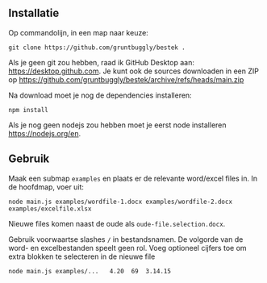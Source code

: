 ## Installatie
Op commandolijn, in een map naar keuze:
```
git clone https://github.com/gruntbuggly/bestek .
```
Als je geen git zou hebben, raad ik GitHub Desktop aan: https://desktop.github.com.
Je kunt ook de sources downloaden in een ZIP op https://github.com/gruntbuggly/bestek/archive/refs/heads/main.zip

Na download moet je nog de dependencies installeren:
```
npm install
```

Als je nog geen nodejs zou hebben moet je eerst node installeren https://nodejs.org/en.


## Gebruik
Maak een submap `examples` en plaats er de relevante word/excel files in.
In de hoofdmap, voer uit:
```
node main.js examples/wordfile-1.docx examples/wordfile-2.docx examples/excelfile.xlsx
```
Nieuwe files komen naast de oude als `oude-file.selection.docx`.

Gebruik voorwaartse slashes `/` in bestandsnamen. De volgorde van de word- en excelbestanden speelt geen rol. Voeg optioneel cijfers toe om extra blokken te selecteren in de nieuwe file
```
node main.js examples/...   4.20  69  3.14.15
```
